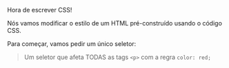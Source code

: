 Hora de escrever CSS!

Nós vamos modificar o estilo de um HTML pré-construído usando o código CSS.

Para começar, vamos pedir um único seletor:

> Um seletor que afeta TODAS as tags `<p>` com a regra `color: red;`